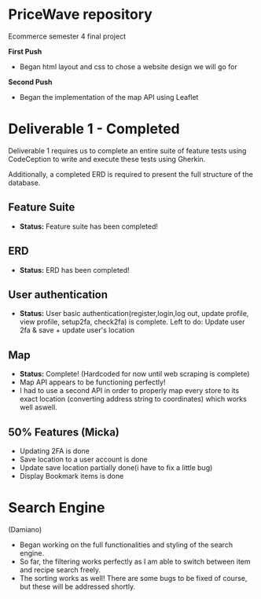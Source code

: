 # PriceWave repository 
Ecommerce semester 4 final project

**First Push**
- Began html layout and css to chose a website design we will go for

**Second Push**
- Began the implementation of the map API using Leaflet

# Deliverable 1 - **Completed**
Deliverable 1 requires us to complete an entire suite of feature tests using CodeCeption to write and execute these tests using Gherkin.

Additionally, a completed ERD is required to present the full structure of the database.

## Feature Suite
- **Status:** Feature suite has been completed!

## ERD 
- **Status:** ERD has been completed!

## User authentication
- **Status:** User basic authentication(register,login,log out, update profile, view profile, setup2fa, check2fa) is complete.
Left to do: Update user 2fa & save + update user's location

## Map 
- **Status:** Complete! (Hardcoded for now until web scraping is complete) 
- Map API appears to be functioning perfectly!
- I had to use a second API in order to properly map every store to its exact location (converting address string to coordinates) which works well aswell.

## 50% Features (Micka)
- Updating 2FA is done
- Save location to a user account is done
- Update save location partially done(i have to fix a little bug)
- Display Bookmark items is done 

# Search Engine 
(Damiano)
- Began working on the full functionalities and styling of the search engine.
- So far, the filtering works perfectly as I am able to switch between item and recipe search freely.
- The sorting works as well!
There are some bugs to be fixed of course, but these will be addressed shortly. 
